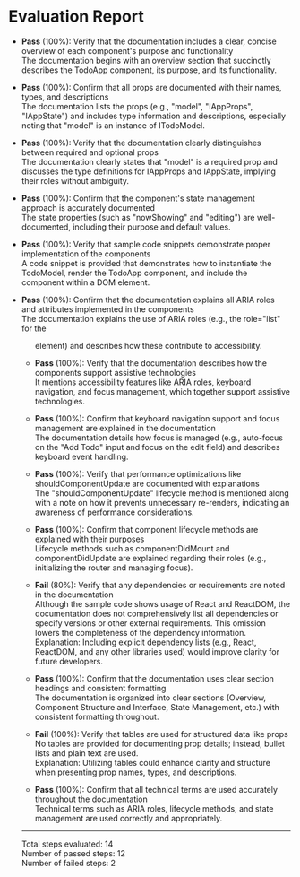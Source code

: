 # Evaluation Report

- **Pass** (100%): Verify that the documentation includes a clear, concise overview of each component's purpose and functionality  
  The documentation begins with an overview section that succinctly describes the TodoApp component, its purpose, and its functionality.

- **Pass** (100%): Confirm that all props are documented with their names, types, and descriptions  
  The documentation lists the props (e.g., "model", "IAppProps", "IAppState") and includes type information and descriptions, especially noting that "model" is an instance of ITodoModel.

- **Pass** (100%): Verify that the documentation clearly distinguishes between required and optional props  
  The documentation clearly states that "model" is a required prop and discusses the type definitions for IAppProps and IAppState, implying their roles without ambiguity.

- **Pass** (100%): Confirm that the component's state management approach is accurately documented  
  The state properties (such as "nowShowing" and "editing") are well-documented, including their purpose and default values.

- **Pass** (100%): Verify that sample code snippets demonstrate proper implementation of the components  
  A code snippet is provided that demonstrates how to instantiate the TodoModel, render the TodoApp component, and include the component within a DOM element.

- **Pass** (100%): Confirm that the documentation explains all ARIA roles and attributes implemented in the components  
  The documentation explains the use of ARIA roles (e.g., the role="list" for the <ul> element) and describes how these contribute to accessibility.

- **Pass** (100%): Verify that the documentation describes how the components support assistive technologies  
  It mentions accessibility features like ARIA roles, keyboard navigation, and focus management, which together support assistive technologies.

- **Pass** (100%): Confirm that keyboard navigation support and focus management are explained in the documentation  
  The documentation details how focus is managed (e.g., auto-focus on the "Add Todo" input and focus on the edit field) and describes keyboard event handling.

- **Pass** (100%): Verify that performance optimizations like shouldComponentUpdate are documented with explanations  
  The "shouldComponentUpdate" lifecycle method is mentioned along with a note on how it prevents unnecessary re-renders, indicating an awareness of performance considerations.

- **Pass** (100%): Confirm that component lifecycle methods are explained with their purposes  
  Lifecycle methods such as componentDidMount and componentDidUpdate are explained regarding their roles (e.g., initializing the router and managing focus).

- **Fail** (80%): Verify that any dependencies or requirements are noted in the documentation  
  Although the sample code shows usage of React and ReactDOM, the documentation does not comprehensively list all dependencies or specify versions or other external requirements. This omission lowers the completeness of the dependency information.  
  Explanation: Including explicit dependency lists (e.g., React, ReactDOM, and any other libraries used) would improve clarity for future developers.

- **Pass** (100%): Confirm that the documentation uses clear section headings and consistent formatting  
  The documentation is organized into clear sections (Overview, Component Structure and Interface, State Management, etc.) with consistent formatting throughout.

- **Fail** (100%): Verify that tables are used for structured data like props  
  No tables are provided for documenting prop details; instead, bullet lists and plain text are used.  
  Explanation: Utilizing tables could enhance clarity and structure when presenting prop names, types, and descriptions.

- **Pass** (100%): Confirm that all technical terms are used accurately throughout the documentation  
  Technical terms such as ARIA roles, lifecycle methods, and state management are used correctly and appropriately.

---

Total steps evaluated: 14  
Number of passed steps: 12  
Number of failed steps: 2